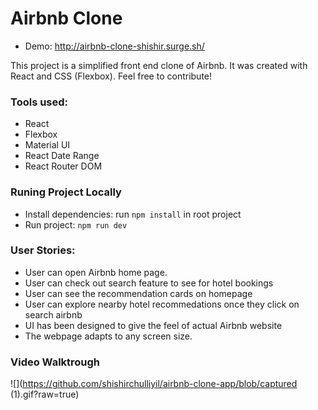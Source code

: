 # Airbnb Clone

- Demo: http://airbnb-clone-shishir.surge.sh/

This project is a simplified front end clone of Airbnb. It was created with React and CSS (Flexbox). Feel free to contribute!

### Tools used:

- React
- Flexbox
- Material UI
- React Date Range
- React Router DOM

### Runing Project Locally

- Install dependencies: run `npm install` in root project
- Run project: `npm run dev`

### User Stories:

- User can open Airbnb home page.
- User can check out search feature to see for hotel bookings
- User can see the recommendation cards on homepage
- User can explore nearby hotel recommedations once they click on search airbnb
- UI has been designed to give the feel of actual Airbnb website
- The webpage adapts to any screen size.

### Video Walktrough

![](https://github.com/shishirchulliyil/airbnb-clone-app/blob/captured (1).gif?raw=true)
